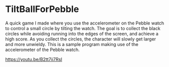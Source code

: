 # TiltBallForPebble

A quick game I made where you use the accelerometer on the Pebble watch to control a small circle by tilting the watch. The goal is to collect the black circles while avoiding running into the edges of the screen, and achieve a high score. As you collect the circles, the character will slowly get larger and more unwieldy. This is a sample program making use of the accelerometer of the Pebble watch.

https://youtu.be/B2tt7ii7RsI
